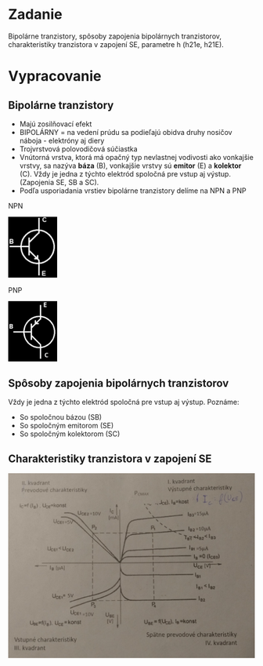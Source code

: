 # Zadanie

Bipolárne tranzistory, spôsoby zapojenia bipolárnych tranzistorov, charakteristiky tranzistora v zapojení SE, parametre h (h21e, h21E).

# Vypracovanie

## Bipolárne tranzistory

- Majú zosilňovací efekt
- BIPOLÁRNY = na vedení prúdu sa podieľajú obidva druhy nosičov náboja - elektróny aj diery
- Trojvrstvová polovodičová súčiastka
- Vnútorná vrstva, ktorá má opačný typ nevlastnej vodivosti ako vonkajšie vrstvy, sa nazýva **báza** (B), vonkajšie vrstvy sú **emitor** (E) a **kolektor** (C). Vždy je jedna z týchto elektród spoločná pre vstup aj výstup. (Zapojenia SE, SB a SC).
- Podľa usporiadania vrstiev bipolárne tranzistory delíme na NPN a PNP

NPN

<img src="npn.png" alt="npn" width="100"/>

PNP

<img src="pnp.png" alt="pnp" width="100"/>

## Spôsoby zapojenia bipolárnych tranzistorov
Vždy je jedna z týchto elektród spoločná pre vstup aj výstup. Poznáme:
- So spoločnou bázou (SB)
- So spoločným emitorom (SE)
- So spoločným kolektorom (SC)

## Charakteristiky tranzistora v zapojení SE

![va](va.jpg)
